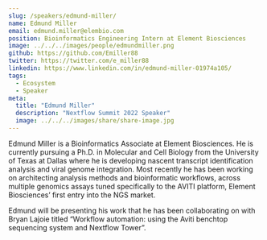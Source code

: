 ```yaml
---
slug: /speakers/edmund-miller/
name: Edmund Miller
email: edmund.miller@elembio.com
position: Bioinformatics Engineering Intern at Element Biosciences
image: ../../../images/people/edmundmiller.png
github: https://github.com/Emiller88
twitter: https://twitter.com/e_miller88
linkedin: https://www.linkedin.com/in/edmund-miller-01974a105/
tags:
  - Ecosystem
  - Speaker
meta:
  title: "Edmund Miller"
  description: "Nextflow Summit 2022 Speaker"
  image: ../../../images/share/share-image.jpg
---
```

Edmund Miller is a Bioinformatics Associate at Element Biosciences. He is currently pursuing a Ph.D. in Molecular and Cell Biology from the University of Texas at Dallas where he is developing nascent transcript identification analysis and viral genome integration. Most recently he has been working on architecting analysis methods and bioinformatic workflows, across multiple genomics assays tuned specifically to the AVITI platform, Element Biosciences’ first entry into the NGS market.

Edmund will be presenting his work that he has been collaborating on with Bryan Lajoie titled “Workflow automation: using the Aviti benchtop sequencing system and Nextflow Tower”.
